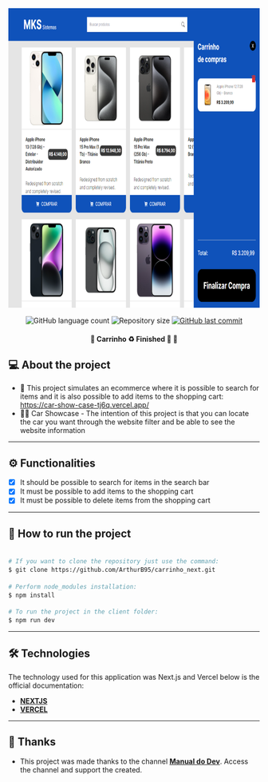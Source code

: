 <div align='center'>
<img src='.github/image.png' width='900' height='600' />
</div>

<p align="center">
  <img alt="GitHub language count" src="https://img.shields.io/github/languages/count/ArthurB95/carrinho_next?color=%2304D361">

  <img alt="Repository size" src="https://img.shields.io/github/repo-size/ArthurB95/carrinho_next">
  
  <a href="https://github.com/ArthurB95/carrinho_next/commits/master">
    <img alt="GitHub last commit" src="https://img.shields.io/github/last-commit/ArthurB95/carrinho_next">
  </a>
    
</p>

<h4 align="center"> 
	🚧  Carrinho  ♻️ Finished 🚀 🚧
</h4>

## 💻 About the project

- 🚀 This project simulates an ecommerce where it is possible to search for items and it is also possible to add items to the shopping cart: https://car-show-case-tj6q.vercel.app/
- 👨‍💻 Car Showcase - The intention of this project is that you can locate the car you want through the website filter and be able to see the website information

---

## ⚙️ Functionalities

-   [x] It should be possible to search for items in the search bar
-   [x] It must be possible to add items to the shopping cart
-   [x] It must be possible to delete items from the shopping cart

---

## 🚀 How to run the project

```bash

# If you want to clone the repository just use the command:
$ git clone https://github.com/ArthurB95/carrinho_next.git

# Perform node_modules installation:
$ npm install

# To run the project in the client folder:
$ npm run dev

```

---

## 🛠 Technologies

The technology used for this application was Next.js and Vercel below is the official documentation:

-   **[NEXTJS](https://nextjs.org/)**
-   **[VERCEL](https://vercel.com/)**
---

## 💪 Thanks

-   This project was made thanks to the channel **[Manual do Dev](https://www.youtube.com/@ManualdoDev)**. Access the channel and support the created.
